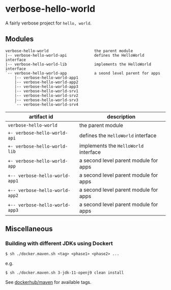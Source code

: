 # verbose-hello-world

A fairly verbose project for `hello, world`.

## Modules

```
verbose-hello-world                    the parent module
|-- verbose-hello-world-api            defines the HelloWorld interface
|-- verbose-hello-world-lib            implements the HelloWorld interface
`-- verbose-hello-world-app            a seond level parent for apps
    |-- verbose-hello-world-app1
    |-- verbose-hello-world-app2
    |-- verbose-hello-world-app3
    |-- verbose-hello-world-srv1
    |-- verbose-hello-world-srv2
    |-- verbose-hello-world-srv3
    `-- verbose-hello-world-srv4
```

|artifact id                   |description                          |
|------------------------------|-------------------------------------|
|`verbose-hello-world`         |the parent module                    |
|`+- verbose-hello-world-api`  |defines the `HelloWorld` interface   |
|`+- verbose-hello-world-lib`  |implements the `HelloWorld` interface|
|`+- verbose-hello-world-app`  |a second level parent module for apps|
|`+-- verbose-hello-world-app1`|a second level parent module for apps|
|`+-- verbose-hello-world-app2`|a second level parent module for apps|
|`+-- verbose-hello-world-app3`|a second level parent module for apps|



## Miscellaneous

### Building with different JDKs using Dockert

```shell script
$ sh ./docker.maven.sh <tag> <phase1> <phase2> ...
```

e.g.
```shell script
$ sh ./docker.maven.sh 3-jdk-11-openj9 clean install
```

See [dockerhub/maven](https://hub.docker.com/_/maven) for available tags.